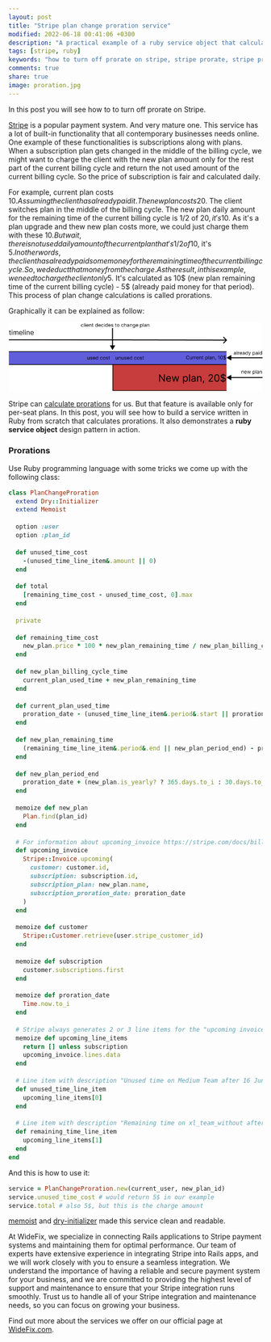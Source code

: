 ```yaml
---
layout: post
title: "Stripe plan change proration service"
modified: 2022-06-18 00:41:06 +0300
description: "A practical example of a ruby service object that calculates Stripe plan change proration."
tags: [stripe, ruby]
keywords: "how to turn off prorate on stripe, stripe prorate, stripe prorate subscription, stripe subscription prorate, prorate stripe"
comments: true
share: true
image: proration.jpg
---
```


In this post you will see how to to turn off prorate on Stripe.

[Stripe](https://stripe.com/) is a popular payment system. And very mature one. This service has
a lot of built-in functionality that all contemporary businesses needs online.
One example of these functionalities is subscriptions along with plans. When a subscription plan gets
changed in the middle of the billing cycle, we might want to charge the client with the new plan amount
only for the rest part of the current billing cycle and return the not used amount of the current billing cycle.
So the price of subscription is fair and calculated daily.

For example, current plan costs 10$. Assuming the client has already paid it.
The new plan costs 20$. The client switches plan in the middle of the billing cycle.
The new plan daily amount for the remaining time of the current billing cycle is 1/2 of 20$, it's 10$.
As it's a plan upgrade and thew new plan costs more, we could just charge them with these 10$.
But wait, there is not used daily amount of the current plan that's 1/2 of 10$, it's 5$. In other words,
the client has already paid some money for the remaining time of the current billing cycle.
So, we deduct that money from the charge.
As the result, in this example, we need to charge the client only 5$.
It's calculated as 10$ (new plan remaining time of the current billing cycle) - 5$ (already paid money for that period).
This process of plan change calculations is called prorations.

Graphically it can be explained as follow:

![Plan change proration](/blog/images/plan-change.png)

Stripe can [calculate prorations](https://stripe.com/docs/billing/subscriptions/prorations) for us.
But that feature is available only for per-seat plans. In this post, you will see how to build a service
written in Ruby from scratch that calculates prorations. It also demonstrates a **ruby service object** design pattern in action.

### Prorations

Use Ruby programming language with some tricks we come up with the following class:

```ruby
class PlanChangeProration
  extend Dry::Initializer
  extend Memoist

  option :user
  option :plan_id

  def unused_time_cost
    -(unused_time_line_item&.amount || 0)
  end

  def total
    [remaining_time_cost - unused_time_cost, 0].max
  end

  private

  def remaining_time_cost
    new_plan.price * 100 * new_plan_remaining_time / new_plan_billing_cycle_time.to_f
  end

  def new_plan_billing_cycle_time
    current_plan_used_time + new_plan_remaining_time
  end

  def current_plan_used_time
    proration_date - (unused_time_line_item&.period&.start || proration_date)
  end

  def new_plan_remaining_time
    (remaining_time_line_item&.period&.end || new_plan_period_end) - proration_date
  end

  def new_plan_period_end
    proration_date + (new_plan.is_yearly? ? 365.days.to_i : 30.days.to_i)
  end

  memoize def new_plan
    Plan.find(plan_id)
  end

  # For information about upcoming_invoice https://stripe.com/docs/billing/subscriptions/prorations
  def upcoming_invoice
    Stripe::Invoice.upcoming(
      customer: customer.id,
      subscription: subscription.id,
      subscription_plan: new_plan.name,
      subscription_proration_date: proration_date
    )
  end

  memoize def customer
    Stripe::Customer.retrieve(user.stripe_customer_id)
  end

  memoize def subscription
    customer.subscriptions.first
  end

  memoize def proration_date
    Time.now.to_i
  end

  # Stripe always generates 2 or 3 line items for the "upcoming invoice"
  memoize def upcoming_line_items
    return [] unless subscription
    upcoming_invoice.lines.data
  end

  # Line item with description "Unused time on Medium Team after 16 Jun 2022" (Medium Team is current plan)
  def unused_time_line_item
    upcoming_line_items[0]
  end

  # Line item with description "Remaining time on xl_team_without after 16 Jun 2022" (xl_team_without is new plan)
  def remaining_time_line_item
    upcoming_line_items[1]
  end
end
```


And this is how to use it:

```ruby
service = PlanChangeProration.new(current_user, new_plan_id)
service.unused_time_cost # would return 5$ in our example
service.total # also 5$, but this is the charge amount
```

[memoist](https://github.com/matthewrudy/memoist) and [dry-initializer](https://dry-rb.org/gems/dry-initializer/3.0/)
made this service clean and readable.

At WideFix, we specialize in connecting Rails applications to Stripe payment systems and maintaining them for optimal performance. Our team of experts have extensive experience in integrating Stripe into Rails apps, and we will work closely with you to ensure a seamless integration. We understand the importance of having a reliable and secure payment system for your business, and we are committed to providing the highest level of support and maintenance to ensure that your Stripe integration runs smoothly. Trust us to handle all of your Stripe integration and maintenance needs, so you can focus on growing your business.

Find out more about the services we offer on our official page at [WideFix.com](https://widefix.com/).
